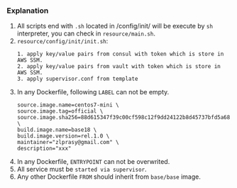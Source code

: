 ### Explanation
1. All scripts end with `.sh` located in /config/init/ will be execute by `sh` interpreter, you can check in `resource/main.sh`.
2. `resource/config/init/init.sh`: 
    ```text
    1. apply key/value pairs from consul with token which is store in AWS SSM.
    2. apply key/value pairs from vault with token which is store in AWS SSM.
    3. apply supervisor.conf from template
    ```
3. In any Dockerfile, following `LABEL` can not be empty.
    ```text
    source.image.name=centos7-mini \
    source.image.tag=official \
    source.image.sha256=88d615347f39c00cf598c12f9dd24122b8d45737bfd5a6868434e03c9231d4a0 \
    build.image.name=base18 \
    build.image.version=rel.1.0 \
    maintainer="zlprasy@gmail.com" \
    description="xxx"
    ```
4. In any Dockerfile, `ENTRYPOINT` can not be overwrited.
5. All service must be `started via supervisor`.
6. Any other Dockerfile `FROM` should inherit from `base/base` image.